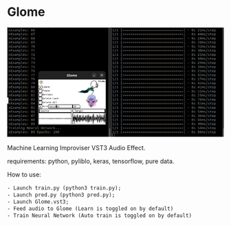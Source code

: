 # Glome

![Glome](Glome.png)

Machine Learning Improviser VST3 Audio Effect.

requirements: python, pyliblo, keras, tensorflow, pure data.

How to use:

    - Launch train.py (python3 train.py);
    - Launch pred.py (python3 pred.py);
    - Launch Glome.vst3;
    - Feed audio to Glome (Learn is toggled on by default)
    - Train Neural Network (Auto train is toggled on by default)
